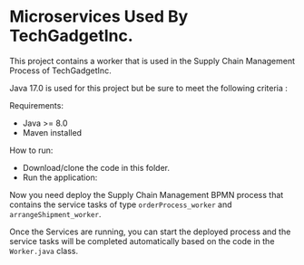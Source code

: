 # Microservices Used By TechGadgetInc.

This project contains a worker that is used in the Supply Chain Management Process of TechGadgetInc.

Java 17.0 is used for this project but be sure to meet the following criteria :

Requirements:

* Java >= 8.0
* Maven installed

How to run:

* Download/clone the code in this folder.
* Run the application:


Now you need deploy the Supply Chain Management BPMN process that contains the service tasks of type `orderProcess_worker` and `arrangeShipment_worker`.

Once the Services are running, you can start the deployed process and the service tasks will be completed automatically based on the code in the `Worker.java` class. 